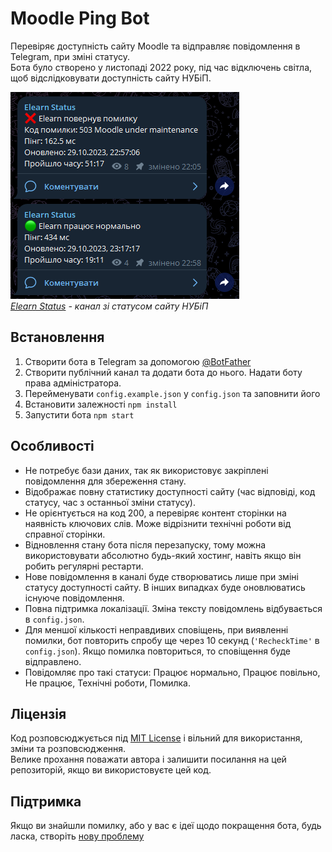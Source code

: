 # Moodle Ping Bot
Перевіряє доступність сайту Moodle та відправляє повідомлення в Telegram, при зміні статусу.  
Бота було створено у листопаді 2022 року, під час відключень світла, щоб відслідковувати доступність сайту НУБіП.  

![Screenshot](doc/bot.png)  
*[Elearn Status](https://t.me/elearn_nubip_status) - канал зі статусом сайту НУБіП*

## Встановлення
1. Створити бота в Telegram за допомогою [@BotFather](https://t.me/BotFather)
2. Створити публічний канал та додати бота до нього. Надати боту права адміністратора.
3. Перейменувати `config.example.json` у `config.json` та заповнити його
4. Встановити залежності `npm install`
5. Запустити бота `npm start`

## Особливості
- Не потребує бази даних, так як використовує закріплені повідомлення для збереження стану.
- Відображає повну статистику доступності сайту (час відповіді, код статусу, час з останньої зміни статусу).
- Не орієнтується на код 200, а перевіряє контент сторінки на наявність ключових слів. Може відрізнити технічні роботи від справної сторінки.
- Відновлення стану бота після перезапуску, тому можна використовувати абсолютно будь-який хостинг, навіть якщо він робить регулярні рестарти.
- Нове повідомлення в каналі буде створюватись лише при зміні статусу доступності сайту. В інших випадках буде оновлюватись існуюче повідомлення.
- Повна підтримка локалізації. Зміна тексту повідомлень відбувається в `config.json`.
- Для меншої кількості неправдивих сповіщень, при виявленні помилки, бот повторить спробу ще через 10 секунд (`'RecheckTime'` в `config.json`). Якщо помилка повториться, то сповіщення буде відправлено.
- Повідомляє про такі статуси: Працює нормально, Працює повільно, Не працює, Технічні роботи, Помилка.

## Ліцензія
Код розповсюджується під [MIT License](LICENSE) і вільний для використання, зміни та розповсюдження.  
Велике прохання поважати автора і залишити посилання на цей репозиторій, якщо ви використовуєте цей код.

## Підтримка
Якщо ви знайшли помилку, або у вас є ідеї щодо покращення бота, будь ласка, створіть [нову проблему](https://github.com/prevter/moodle-ping-bot/issues/new)
